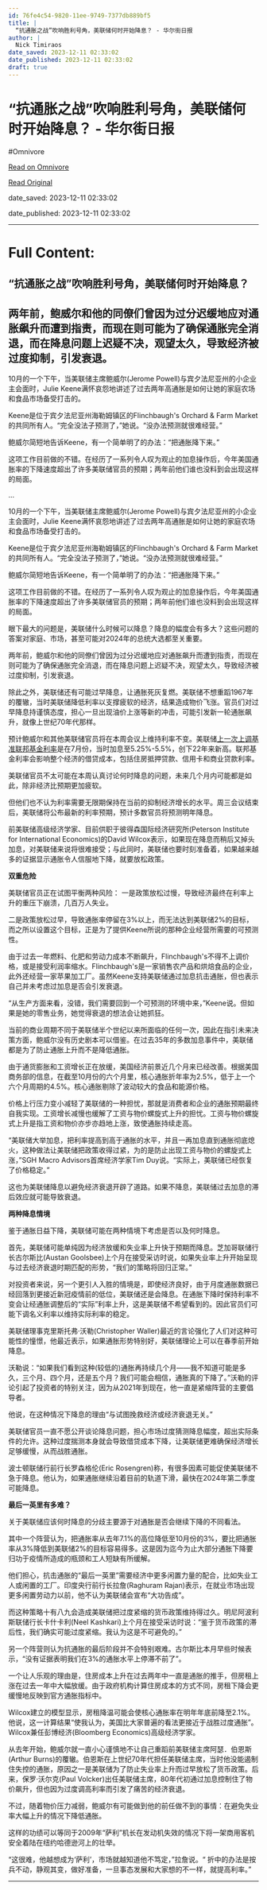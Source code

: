 ```yaml
---
id: 76fe4c54-9820-11ee-9749-7377db889bf5
title: |
  “抗通胀之战”吹响胜利号角，美联储何时开始降息？ - 华尔街日报
author: |
  Nick Timiraos
date_saved: 2023-12-11 02:33:02
date_published: 2023-12-11 02:33:02
draft: true
---
```


# “抗通胀之战”吹响胜利号角，美联储何时开始降息？ - 华尔街日报
#Omnivore

[Read on Omnivore](https://omnivore.app/me/-18c58d789d5)

[Read Original](https://cn.wsj.com/amp/articles/%E6%8A%97%E9%80%9A%E8%83%80%E4%B9%8B%E6%88%98-%E5%90%B9%E5%93%8D%E8%83%9C%E5%88%A9%E5%8F%B7%E8%A7%92-%E7%BE%8E%E8%81%94%E5%82%A8%E4%BD%95%E6%97%B6%E5%BC%80%E5%A7%8B%E9%99%8D%E6%81%AF-2245a70e)

date_saved: 2023-12-11 02:33:02

date_published: 2023-12-11 02:33:02

--- 

# Full Content: 

##  “抗通胀之战”吹响胜利号角，美联储何时开始降息？

## 两年前，鲍威尔和他的同僚们曾因为过分迟缓地应对通胀飙升而遭到指责，而现在则可能为了确保通胀完全消退，而在降息问题上迟疑不决，观望太久，导致经济被过度抑制，引发衰退。

10月的一个下午，当美联储主席鲍威尔(Jerome Powell)与宾夕法尼亚州的小企业主会面时，Julie Keene满怀哀怨地讲述了过去两年高通胀是如何让她的家庭农场和食品市场备受打击的。

Keene是位于宾夕法尼亚州海勒姆镇区的Flinchbaugh's Orchard & Farm Market的共同所有人。“完全没法子预测了，”她说。“没办法预测就很难经营。”

鲍威尔简短地告诉Keene，有一个简单明了的办法：“把通胀降下来。”

这项工作目前做的不错。在经历了一系列令人叹为观止的加息操作后，今年美国通胀率的下降速度超出了许多美联储官员的预期；两年前他们谁也没料到会出现这样的局面。

...

10月的一个下午，当美联储主席鲍威尔(Jerome Powell)与宾夕法尼亚州的小企业主会面时，Julie Keene满怀哀怨地讲述了过去两年高通胀是如何让她的家庭农场和食品市场备受打击的。

Keene是位于宾夕法尼亚州海勒姆镇区的Flinchbaugh's Orchard & Farm Market的共同所有人。“完全没法子预测了，”她说。“没办法预测就很难经营。”

鲍威尔简短地告诉Keene，有一个简单明了的办法：“把通胀降下来。”

这项工作目前做的不错。在经历了一系列令人叹为观止的加息操作后，今年美国通胀率的下降速度超出了许多美联储官员的预期；两年前他们谁也没料到会出现这样的局面。

眼下最大的问题是，美联储什么时候可以降息？降息的幅度会有多大？这些问题的答案对家庭、市场，甚至可能对2024年的总统大选都至关重要。

两年前，鲍威尔和他的同僚们曾因为过分迟缓地应对通胀飙升而遭到指责，而现在则可能为了确保通胀完全消退，而在降息问题上迟疑不决，观望太久，导致经济被过度抑制，引发衰退。

除此之外，美联储还有可能过早降息，让通胀死灰复燃。美联储不想重蹈1967年的覆辙，当时美联储降低利率以支撑疲软的经济，结果造成物价飞涨。官员们对过早降息持谨慎态度，担心一旦出现油价上涨等新的冲击，可能引发新一轮通胀飙升，就像上世纪70年代那样。

预计鲍威尔和其他美联储官员将在本周会议上维持利率不变。美联储[上一次上调基准联邦基金利率](https://cn.wsj.com/articles/CN-FED-20230727071248)是在7月份，当时加息至5.25%-5.5%，创下22年来新高。联邦基金利率会影响整个经济的借贷成本，包括住房抵押贷款、信用卡和商业贷款利率。

美联储官员不太可能在本周认真讨论何时降息的问题，未来几个月内可能都是如此，除非经济比预期更加疲软。

但他们也不认为利率需要无限期保持在当前的抑制经济增长的水平。周三会议结束后，美联储将公布最新的利率预期，预计多数官员将预测明年降息。

前美联储高级经济学家、目前供职于彼得森国际经济研究所(Peterson Institute for International Economics)的David Wilcox表示，如果现在降息而稍后又掉头加息，对美联储来说将很难接受；与此同时，美联储也要时刻准备着，如果越来越多的证据显示通胀令人信服地下降，就要放松政策。

**双重危险**

美联储官员正在试图平衡两种风险： 一是政策放松过慢，导致经济最终在利率上升的重压下崩溃，几百万人失业。

二是政策放松过早，导致通胀率停留在3%以上，而无法达到美联储2%的目标，而之所以设置这个目标，正是为了提供Keene所说的那种企业经营所需要的可预测性。

由于过去一年燃料、化肥和劳动力成本不断飙升，Flinchbaugh's不得不上调价格，或是接受利润率缩水。Flinchbaugh's是一家销售农产品和烘焙食品的企业，此外还经营一家苹果加工厂。虽然Keene支持美联储通过加息抗击通胀，但也表示自己并未考虑过加息是否会引发衰退。

“从生产方面来看，没错，我们需要回到一个可预测的环境中来，”Keene说。但如果是她的零售业务，她觉得衰退的想法会让她抓狂。

当前的商业周期不同于美联储半个世纪以来所面临的任何一次，因此在指引未来决策方面，鲍威尔没有历史剧本可以借鉴。在过去35年的多数加息事件中，美联储都是为了防止通胀上升而不是降低通胀。

由于通货膨胀和工资增长正在放缓，美国经济前景近几个月来已经改善。根据美国商务部的信息，在截至10月份的六个月里，核心通胀折年率为2.5%，低于上一个六个月周期的4.5%。核心通胀剔除了波动较大的食品和能源价格。

价格上行压力变小减轻了美联储的一种担忧，那就是消费者和企业的通胀预期最终自我实现。工资增长减慢也缓解了工资与物价螺旋式上升的担忧。工资与物价螺旋式上升是指工资和物价亦步亦趋地上涨，致使通胀持续走高。

“美联储大举加息，把利率提高到高于通胀的水平，并且一再加息直到通胀彻底熄火，这种做法让美联储把政策收得过紧，为的是防止出现工资与物价的螺旋式上涨，”SGH Macro Advisors首席经济学家Tim Duy说。“实际上，美联储已经恢复了价格稳定。”

这也为美联储降息以避免经济衰退开辟了道路。如果不降息，美联储过去加息的滞后效应就可能导致衰退。

**两种降息情境**

鉴于通胀日益下降，美联储可能在两种情境下考虑是否以及何时降息。

首先，美联储可能单纯因为经济放缓和失业率上升快于预期而降息。芝加哥联储行长古尔斯比(Austan Goolsbee)上个月在接受采访时说，如果失业率上升开始呈现与过去经济衰退时期匹配的形势，“我们的策略将回归正常。”

对投资者来说，另一个更引人入胜的情境是，即使经济良好，由于月度通胀数据已经回落到更接近新冠疫情前的低位，美联储还是会降息。在通胀下降时保持利率不变会让经通胀调整后的“实际”利率上升，这是美联储不希望看到的。因此官员们可能下调名义利率以维持实际利率的稳定。

美联储理事克里斯托弗·沃勒(Christopher Waller)最近的言论强化了人们对这种可能性的憧憬，他最近表示，如果通胀形势特别好，美联储理论上可以在春季前开始降息。

沃勒说：“如果我们看到这种(较低的)通胀再持续几个月——我不知道可能是多久，三个月、四个月，还是五个月？我们可能会相信，通胀真的下降了。”沃勒的评论引起了投资者的特别关注，因为从2021年到现在，他一直是紧缩阵营的主要倡导者。

他说，在这种情况下降息的理由“与试图挽救经济或经济衰退无关。”

美联储官员一直不愿公开谈论降息问题，担心市场过度猜测降息幅度，超出实际条件的允许。这种过度揣测本身就会导致借贷成本下降，让美联储更难确保经济增长足够缓慢，从而战胜通胀。

波士顿联储行前行长罗森格伦(Eric Rosengren)称，有很多因素可能促使美联储不急于降息。他认为，如果通胀继续沿着目前的轨道下滑，最快在2024年第二季度可能降息。

**最后一英里有多难？**

关于美联储应该何时降息的分歧主要源于对通胀是否会继续下降的不同看法。

其中一个阵营认为，把通胀率从去年7.1%的高位降低至10月份的3%，要比把通胀率从3%降低到美联储2%的目标容易得多。这是因为迄今为止大部分通胀下降要归功于疫情所造成的瓶颈和工人短缺有所缓解。

他们担心，抗击通胀的“最后一英里”需要经济中更多闲置力量的配合，比如失业工人或闲置的工厂。印度央行前行长拉詹(Raghuram Rajan)表示，在就业市场出现更多闲置劳动力以前，他不认为美联储会宣布“大功告成”。

而这种策略十有八九会造成美联储把过度紧缩的货币政策维持得过久。明尼阿波利斯联储行长卡什卡利(Neel Kashkari)上个月在接受采访时说：“鉴于货币政策的滞后性，我们确实可能过度紧缩。我认为这是不可避免的。”

另一个阵营则认为抗通胀的最后阶段并不会特别艰难。古尔斯比本月早些时候表示，“没有证据表明我们在3%的通胀水平上停滞不前了”。

一个让人乐观的理由是，住房成本上升在过去两年中一直是通胀的推手，但房租上涨在过去一年中大幅放缓。由于政府机构计算住房成本的方式不同，房租下降会更缓慢地反映到官方通胀指标中。

Wilcox建立的模型显示，房租降温可能会使核心通胀率在明年年底前降至2.1%。他说，这一计算结果“使我认为，美国比大家普遍的看法更接近于战胜过度通胀”。Wilcox兼任彭博经济(Bloomberg Economics)高级经济学家。

从去年开始，鲍威尔就一直小心谨慎地不让自己重蹈前美联储主席阿瑟．伯恩斯(Arthur Burns)的覆辙。伯恩斯在上世纪70年代担任美联储主席，当时他没能遏制住失控的通胀，原因之一是美联储为了防止失业率上升而过早放松了货币政策。后来，保罗·沃尔克(Paul Volcker)出任美联储主席，80年代初通过加息控制住了物价飙升，但也因为过度调高利率而引发了痛苦的经济衰退。

不过，随着物价压力减弱，鲍威尔有可能做到他的前任做不到的事情：在避免失业率大幅上升的情况下降低通胀。

这样的功绩可以等同于2009年“萨利”机长在发动机失效的情况下将一架商用客机安全着陆在纽约哈德逊河上的壮举。

“这很难，他越想成为‘萨利’，市场就越知道他不笃定，”拉詹说。“ 折中的办法是按兵不动，静观其变，做好准备，一旦事态发展和大家想的不一样，就提高利率。”

---

